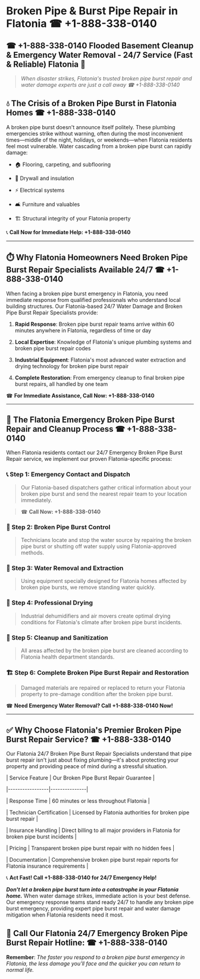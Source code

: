 # Broken Pipe & Burst Pipe Repair in Flatonia ☎ +1-888-338-0140  
## ☎ +1-888-338-0140 Flooded Basement Cleanup & Emergency Water Removal - 24/7 Service (Fast & Reliable) Flatonia 🚨  

> *When disaster strikes, Flatonia's trusted broken pipe burst repair and water damage experts are just a call away ☎ +1-888-338-0140*  

## 💧 The Crisis of a Broken Pipe Burst in Flatonia Homes ☎ +1-888-338-0140  

A broken pipe burst doesn't announce itself politely. These plumbing emergencies strike without warning, often during the most inconvenient times—middle of the night, holidays, or weekends—when Flatonia residents feel most vulnerable. Water cascading from a broken pipe burst can rapidly damage:  

* 🏠 Flooring, carpeting, and subflooring  
* 🧱 Drywall and insulation  
* ⚡ Electrical systems  
* 🛋️ Furniture and valuables  
* 🏗️ Structural integrity of your Flatonia property  

📞 **Call Now for Immediate Help: +1-888-338-0140**  

---  

## ⏱️ Why Flatonia Homeowners Need Broken Pipe Burst Repair Specialists Available 24/7 ☎ +1-888-338-0140  

When facing a broken pipe burst emergency in Flatonia, you need immediate response from qualified professionals who understand local building structures. Our Flatonia-based 24/7 Water Damage and Broken Pipe Burst Repair Specialists provide:  

1. **Rapid Response**: Broken pipe burst repair teams arrive within 60 minutes anywhere in Flatonia, regardless of time or day  
2. **Local Expertise**: Knowledge of Flatonia's unique plumbing systems and broken pipe burst repair codes  
3. **Industrial Equipment**: Flatonia's most advanced water extraction and drying technology for broken pipe burst repair  
4. **Complete Restoration**: From emergency cleanup to final broken pipe burst repairs, all handled by one team  

☎ **For Immediate Assistance, Call Now: +1-888-338-0140**  

---  

## 🔧 The Flatonia Emergency Broken Pipe Burst Repair and Cleanup Process ☎ +1-888-338-0140  

When Flatonia residents contact our 24/7 Emergency Broken Pipe Burst Repair service, we implement our proven Flatonia-specific process:  

### 📞 Step 1: Emergency Contact and Dispatch  
> Our Flatonia-based dispatchers gather critical information about your broken pipe burst and send the nearest repair team to your location immediately.  
> ☎ **Call Now: +1-888-338-0140**  

### 🚿 Step 2: Broken Pipe Burst Control  
> Technicians locate and stop the water source by repairing the broken pipe burst or shutting off water supply using Flatonia-approved methods.  

### 🌊 Step 3: Water Removal and Extraction  
> Using equipment specially designed for Flatonia homes affected by broken pipe bursts, we remove standing water quickly.  

### 💨 Step 4: Professional Drying  
> Industrial dehumidifiers and air movers create optimal drying conditions for Flatonia's climate after broken pipe burst incidents.  

### 🧼 Step 5: Cleanup and Sanitization  
> All areas affected by the broken pipe burst are cleaned according to Flatonia health department standards.  

### 🏗️ Step 6: Complete Broken Pipe Burst Repair and Restoration  
> Damaged materials are repaired or replaced to return your Flatonia property to pre-damage condition after the broken pipe burst.  

☎ **Need Emergency Water Removal? Call +1-888-338-0140 Now!**  

---  

## ✅ Why Choose Flatonia's Premier Broken Pipe Burst Repair Service? ☎ +1-888-338-0140  

Our Flatonia 24/7 Broken Pipe Burst Repair Specialists understand that pipe burst repair isn't just about fixing plumbing—it's about protecting your property and providing peace of mind during a stressful situation.  

| Service Feature | Our Broken Pipe Burst Repair Guarantee |  
|-----------------|---------------|  
| Response Time | 60 minutes or less throughout Flatonia |  
| Technician Certification | Licensed by Flatonia authorities for broken pipe burst repair |  
| Insurance Handling | Direct billing to all major providers in Flatonia for broken pipe burst incidents |  
| Pricing | Transparent broken pipe burst repair with no hidden fees |  
| Documentation | Comprehensive broken pipe burst repair reports for Flatonia insurance requirements |  

📞 **Act Fast! Call +1-888-338-0140 for 24/7 Emergency Help!**  

***Don't let a broken pipe burst turn into a catastrophe in your Flatonia home.*** When water damage strikes, immediate action is your best defense. Our emergency response teams stand ready 24/7 to handle any broken pipe burst emergency, providing expert pipe burst repair and water damage mitigation when Flatonia residents need it most.  

## 📱 Call Our Flatonia 24/7 Emergency Broken Pipe Burst Repair Hotline: ☎ +1-888-338-0140  

**Remember**: *The faster you respond to a broken pipe burst emergency in Flatonia, the less damage you'll face and the quicker you can return to normal life.*